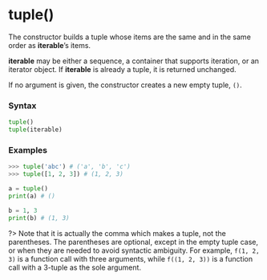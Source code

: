 # tuple()

The constructor builds a tuple whose items are the same and in the same order as **iterable**’s items.

**iterable** may be either a sequence, a container that supports iteration, or an iterator object. If **iterable** is already a tuple, it is returned unchanged.

If no argument is given, the constructor creates a new empty tuple, `()`.

### Syntax

```python
tuple()
tuple(iterable)
```

### Examples

```python
>>> tuple('abc') # ('a', 'b', 'c')
>>> tuple([1, 2, 3]) # (1, 2, 3)
```

```python
a = tuple()
print(a) # ()

b = 1, 3
print(b) # (1, 3)
```

?> Note that it is actually the comma which makes a tuple, not the parentheses. The parentheses are optional, except in the empty tuple case, or when they are needed to avoid syntactic ambiguity. For example, `f(1, 2, 3)` is a function call with three arguments, while `f((1, 2, 3))` is a function call with a 3-tuple as the sole argument.